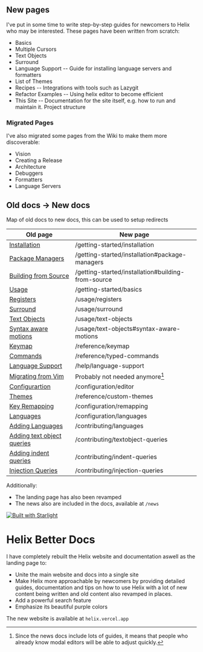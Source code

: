 ## New pages

I've put in some time to write step-by-step guides for newcomers to Helix who may be interested. These pages have been written from scratch:

- Basics
- Multiple Cursors
- Text Objects
- Surround
- Language Support -- Guide for installing language servers and formatters
- List of Themes
- Recipes -- Integrations with tools such as Lazygit
- Refactor Examples -- Using helix editor to become efficient
- This Site -- Documentation for the site itself, e.g. how to run and maintain it. Project structure

### Migrated Pages

I've also migrated some pages from the Wiki to make them more discoverable:

- Vision
- Creating a Release
- Architecture
- Debuggers
- Formatters
- Language Servers

## Old docs -> New docs

Map of old docs to new docs, this can be used to setup redirects

| Old page                                                                           | New page                                           |
| ---------------------------------------------------------------------------------- | -------------------------------------------------- |
| [Installation](https://docs.helix-editor.com/install.html)                         | /getting-started/installation                      |
| [Package Managers](https://docs.helix-editor.com/package-managers.html)            | /getting-started/installation#package-managers     |
| [Building from Source](https://docs.helix-editor.com/building-from-source.html)    | /getting-started/installation#building-from-source |
| [Usage](https://docs.helix-editor.com/usage.html)                                  | /getting-started/basics                            |
| [Registers](https://docs.helix-editor.com/registers.html)                          | /usage/registers                                   |
| [Surround](https://docs.helix-editor.com/surround.html)                            | /usage/surround                                    |
| [Text Objects](https://docs.helix-editor.com/textobjects.html)                     | /usage/text-objects                                |
| [Syntax aware motions](https://docs.helix-editor.com/syntax-aware-motions.html)    | /usage/text-objects#syntax-aware-motions           |
| [Keymap](https://docs.helix-editor.com/keymap.html)                                | /reference/keymap                                  |
| [Commands](https://docs.helix-editor.com/commands.html)                            | /reference/typed-commands                          |
| [Language Support](https://docs.helix-editor.com/lang-support.html)                | /help/language-support                             |
| [Migrating from Vim](https://docs.helix-editor.com/from-vim.html)                  | Probably not needed anymore[^1]                    |
| [Configurartion](https://docs.helix-editor.com/configuration.html)                 | /configuration/editor                              |
| [Themes](https://docs.helix-editor.com/themes.html)                                | /reference/custom-themes                           |
| [Key Remapping](https://docs.helix-editor.com/remapping.html)                      | /configuration/remapping                           |
| [Languages](https://docs.helix-editor.com/languages.html)                          | /configuration/languages                           |
| [Adding Languages](https://docs.helix-editor.com/guides/adding_languages.html)     | /contributing/languages                            |
| [Adding text object queries](https://docs.helix-editor.com/guides/textobject.html) | /contributing/textobject-queries                   |
| [Adding indent queries](https://docs.helix-editor.com/guides/indent.html)          | /contributing/indent-queries                       |
| [Injection Queries](https://docs.helix-editor.com/guides/injection.html)           | /contributing/injection-queries                    |

Additionally:

- The landing page has also been revamped
- The news also are included in the docs, available at `/news`

[^1]: Since the news docs include lots of guides, it means that people who already know modal editors will be able to adjust quickly.

[![Built with Starlight](https://astro.badg.es/v2/built-with-starlight/tiny.svg)](https://starlight.astro.build)

# Helix Better Docs

I have completely rebuilt the Helix website and documentation aswell as the landing page to:

- Unite the main website and docs into a single site
- Make Helix more approachable by newcomers by providing detailed guides, documentation and tips on how to use Helix with a lot of new content being written and old content also revamped in places.
- Add a powerful search feature
- Emphasize its beautiful purple colors

The new website is available at `helix.vercel.app`
